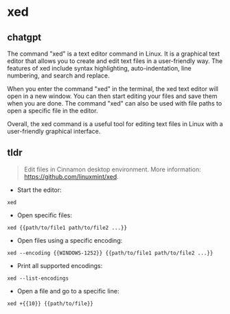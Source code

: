 # xed 
## chatgpt 
The command "xed" is a text editor command in Linux. It is a graphical text editor that allows you to create and edit text files in a user-friendly way. The features of xed include syntax highlighting, auto-indentation, line numbering, and search and replace.

When you enter the command "xed" in the terminal, the xed text editor will open in a new window. You can then start editing your files and save them when you are done. The command "xed" can also be used with file paths to open a specific file in the editor.

Overall, the xed command is a useful tool for editing text files in Linux with a user-friendly graphical interface. 

## tldr 
 
> Edit files in Cinnamon desktop environment.
> More information: <https://github.com/linuxmint/xed>.

- Start the editor:

`xed`

- Open specific files:

`xed {{path/to/file1 path/to/file2 ...}}`

- Open files using a specific encoding:

`xed --encoding {{WINDOWS-1252}} {{path/to/file1 path/to/file2 ...}}`

- Print all supported encodings:

`xed --list-encodings`

- Open a file and go to a specific line:

`xed +{{10}} {{path/to/file}}`
